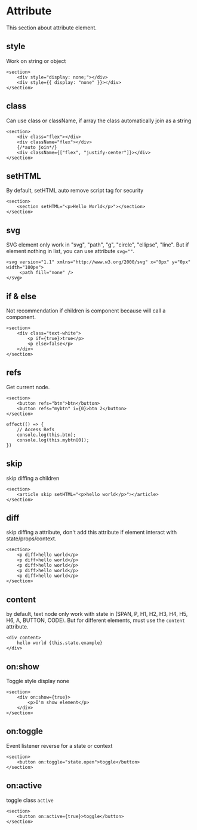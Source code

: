 # Attribute

This section about attribute element.

## style

Work on string or object

```tsx
<section>
	<div style="display: none;"></div>
	<div style={{ display: "none" }}></div>
</section>
```

## class

Can use class or className, if array the class automatically join as a string

```tsx
<section>
	<div class="flex"></div>
	<div className="flex"></div>
	{/*auto join*/}
	<div className={["flex", "justify-center"]}></div>
</section>
```

## setHTML

By default, setHTML auto remove script tag for security

```tsx
<section>
	<section setHTML="<p>Hello World</p>"></section>
</section>
```

## svg

SVG element only work in "svg", "path", "g", "circle", "ellipse", "line". But if element nothing in list, you can use attribute `svg=""`.

```tsx
<svg version="1.1" xmlns="http://www.w3.org/2000/svg" x="0px" y="0px" width="100px">
	 <path fill="none" />
</svg>
```

## if & else

Not recommendation if children is component because will call a component.

```tsx
<section>
	<div class="text-white">
		<p if={true}>true</p>
		<p else>false</p>
	</div>
</section>
```

## refs

Get current node.

```tsx
<section>
	<button refs="btn">btn</button>
	<button refs="mybtn" i={0}>btn 2</button>
</section>

effect(() => {
	// Access Refs
	console.log(this.btn);
	console.log(this.mybtn[0]);
})
```

## skip

skip diffing a children

```tsx
<section>
	<article skip setHTML="<p>hello world</p>"></article>
</section>
```

## diff

skip diffing a attribute, don't add this attribute if element interact with state/props/context.

```tsx
<section>
	<p diff>hello world</p>
	<p diff>hello world</p>
	<p diff>hello world</p>
	<p diff>hello world</p>
	<p diff>hello world</p>
</section>
```

## content

by default, text node only work with state in (SPAN, P, H1, H2, H3, H4, H5, H6, A, BUTTON, CODE). But for different elements, must use the `content` attribute.

```tsx
<div content>
	hello world {this.state.example}
</div>
```

## on:show

Toggle style display none

```tsx
<section>
	<div on:show={true}>
		<p>I'm show element</p>
	</div>
</section>
```

## on:toggle

Event listener reverse for a state or context

```tsx
<section>
	<button on:toggle="state.open">toggle</button>
</section>
```

## on:active

toggle class `active`

```tsx
<section>
	<button on:active={true}>toggle</button>
</section>
```